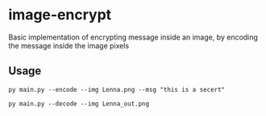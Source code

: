 # image-encrypt

Basic implementation of encrypting message inside an image, by encoding the message inside the image pixels 

## Usage
`py main.py --encode --img Lenna.png --msg "this is a secert"`

`py main.py --decode --img Lenna_out.png`
